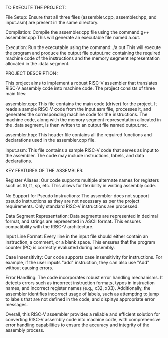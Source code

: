 TO EXECUTE THE PROJECT:

File Setup:
Ensure that all three files (assembler.cpp, assembler.hpp, and input.asm) are present in the same directory.

Compilation:
Compile the assembler.cpp file using the command:g++ assembler.cpp
This will generate an executable file named a.out.

Execution:
Run the executable using the command:./a.out
This will execute the program and produce the output file output.mc containing the required machine code of the instructions and the memory segment representation allocated in the .data segment.


PROJECT DESCRIPTION:

This project aims to implement a robust RISC-V assembler that translates RISC-V assembly code into machine code. The project consists of three main files:

assembler.cpp: This file contains the main code (driver) for the project. It reads a sample RISC-V code from the input.asm file, processes it, and generates the corresponding machine code for the instructions. The machine code, along with the memory segment representation allocated in the .data segment, is then written to an output file named output.mc.

assembler.hpp: This header file contains all the required functions and declarations used in the assembler.cpp file.

input.asm: This file contains a sample RISC-V code that serves as input to the assembler. The code may include instructions, labels, and data declarations.

KEY FEATURES OF THE ASSEMBLER:

Register Aliases: Our code supports multiple alternate names for registers such as t0, t1, sp, etc. This allows for flexibility in writing assembly code.

No Support for Pseudo Instructions: The assembler does not support pseudo instructions as they are not necessary as per the project requirements. Only standard RISC-V instructions are processed.

Data Segment Representation: Data segments are represented in decimal format, and strings are represented in ASCII format. This ensures compatibility with the RISC-V architecture.

Input Line Format: Every line in the input file should either contain an instruction, a comment, or a blank space. This ensures that the program counter (PC) is correctly evaluated during assembly.

Case Insensitivity: Our code supports case insensitivity for instructions. For example, if the user inputs "add" instruction, they can also use "Add" without causing errors.

Error Handling: The code incorporates robust error handling mechanisms. It detects errors such as incorrect instruction formats, typos in instruction names, and incorrect register names (e.g., x32, x33). Additionally, the assembler identifies incorrect usage of labels, such as attempting to jump to labels that are not defined in the code, and displays appropriate error messages.

Overall, this RISC-V assembler provides a reliable and efficient solution for converting RISC-V assembly code into machine code, with comprehensive error handling capabilities to ensure the accuracy and integrity of the assembly process.
